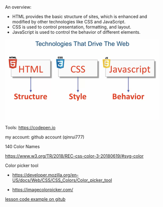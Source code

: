 An overview:

- HTML provides the basic structure of sites, which is enhanced and modified by other technologies like CSS and JavaScript.
- CSS is used to control presentation, formatting, and layout.
- JavaScript is used to control the behavior of different elements.

![some image](images/html_css_js_01.png)


Tools: https://codepen.io

my account: github account (qinrui777)

140 Color Names

https://www.w3.org/TR/2018/REC-css-color-3-20180619/#svg-color

Color picker tool

- https://developer.mozilla.org/en-US/docs/Web/CSS/CSS_Colors/Color_picker_tool

- https://imagecolorpicker.com/



[lesson code example on gitub](https://github.com/jhu-ep-coursera/fullstack-course4/tree/master/examples)